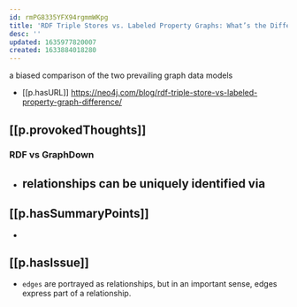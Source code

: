 ```yaml
---
id: rmPG8335YFX94rgmmWKpg
title: 'RDF Triple Stores vs. Labeled Property Graphs: What’s the Difference?'
desc: ''
updated: 1635977820007
created: 1633884018280
---
```



a biased comparison of the two prevailing graph data models

- [[p.hasURL]] https://neo4j.com/blog/rdf-triple-store-vs-labeled-property-graph-difference/

## [[p.provokedThoughts]]

### RDF vs GraphDown

- relationships can be uniquely identified via
  - 

## [[p.hasSummaryPoints]]

- 

## [[p.hasIssue]]

- `edges` are portrayed as relationships, but in an important sense, edges express part of a relationship.  
